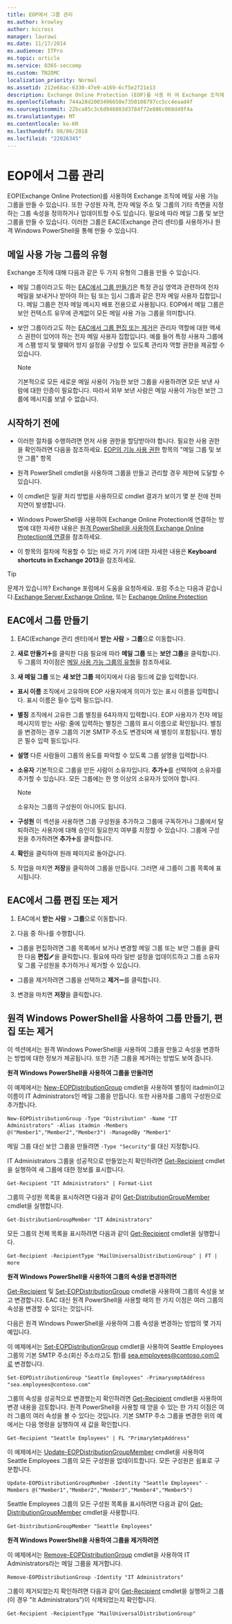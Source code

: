 ```yaml
---
title: EOP에서 그룹 관리
ms.author: krowley
author: kccross
manager: laurawi
ms.date: 11/17/2014
ms.audience: ITPro
ms.topic: article
ms.service: O365-seccomp
ms.custom: TN2DMC
localization_priority: Normal
ms.assetid: 212e68ac-6330-47e9-a169-6cf5e2f21e13
description: Exchange Online Protection (EOP)를 사용 하 여 Exchange 조직에 대 한 메일 사용이 가능한 그룹을 만들 수 있습니다. 또한 정의 또는 멤버 자격, 전자 메일 주소 및 그룹의 다른 측면을 지정 하는 그룹 속성을 업데이트 하려면 EOP를 사용할 수 있습니다.
ms.openlocfilehash: 744a28d2003496650e7350108797cc5cc4eaad4f
ms.sourcegitcommit: 22bca85c3c6d946083d3784f72e886c068d49f4a
ms.translationtype: MT
ms.contentlocale: ko-KR
ms.lasthandoff: 08/06/2018
ms.locfileid: "22026345"
---
```

# <a name="manage-groups-in-eop"></a>EOP에서 그룹 관리

 EOP(Exchange Online Protection)를 사용하여 Exchange 조직에 메일 사용 가능 그룹을 만들 수 있습니다. 또한 구성원 자격, 전자 메일 주소 및 그룹의 기타 측면을 지정하는 그룹 속성을 정의하거나 업데이트할 수도 있습니다. 필요에 따라 메일 그룹 및 보안 그룹을 만들 수 있습니다. 이러한 그룹은 EAC(Exchange 관리 센터)를 사용하거나 원격 Windows PowerShell을 통해 만들 수 있습니다. 
  
## <a name="types-of-mail-enabled-groups"></a>메일 사용 가능 그룹의 유형

Exchange 조직에 대해 다음과 같은 두 가지 유형의 그룹을 만들 수 있습니다.
  
- 메일 그룹이라고도 하는 [EAC에서 그룹 만들기](manage-groups-in-eop.md)은 특정 관심 영역과 관련하여 전자 메일을 보내거나 받아야 하는 팀 또는 임시 그룹과 같은 전자 메일 사용자 집합입니다. 메일 그룹은 전자 메일 메시지 배포 전용으로 사용됩니다. EOP에서 메일 그룹은 보안 컨텍스트 유무에 관계없이 모든 메일 사용 가능 그룹을 의미합니다.
    
- 보안 그룹이라고도 하는 [EAC에서 그룹 편집 또는 제거](manage-groups-in-eop.md)은 관리자 역할에 대한 액세스 권한이 있어야 하는 전자 메일 사용자 집합입니다. 예를 들어 특정 사용자 그룹에게 스팸 방지 및 맬웨어 방지 설정을 구성할 수 있도록 관리자 역할 권한을 제공할 수 있습니다.
    
    > [!NOTE]
    > 기본적으로 모든 새로운 메일 사용이 가능한 보안 그룹을 사용하려면 모든 보낸 사람에 대한 인증이 필요합니다. 따라서 외부 보낸 사람은 메일 사용이 가능한 보안 그룹에 메시지를 보낼 수 없습니다. 
  
## <a name="before-you-begin"></a>시작하기 전에

- 이러한 절차를 수행하려면 먼저 사용 권한을 할당받아야 합니다. 필요한 사용 권한을 확인하려면 다음을 참조하세요. [EOP의 기능 사용 권한](feature-permissions-in-eop.md) 항목의 "메일 그룹 및 보안 그룹" 항목 
    
- 원격 PowerShell cmdlet을 사용하여 그룹을 만들고 관리할 경우 제한에 도달할 수 있습니다.
    
- 이 cmdlet은 일괄 처리 방법을 사용하므로 cmdlet 결과가 보이기 몇 분 전에 전파 지연이 발생합니다.
    
- Windows PowerShell을 사용하여 Exchange Online Protection에 연결하는 방법에 대한 자세한 내용은 [원격 PowerShell을 사용하여 Exchange Online Protection에 연결](http://technet.microsoft.com/library/054e0fd7-d465-4572-93f8-a00a9136e4d1.aspx)을 참조하세요.
    
- 이 항목의 절차에 적용할 수 있는 바로 가기 키에 대한 자세한 내용은 **Keyboard shortcuts in Exchange 2013**을 참조하세요.
    
> [!TIP]
> 문제가 있습니까? Exchange 포럼에서 도움을 요청하세요. 포럼 주소는 다음과 같습니다.[Exchange Server](https://go.microsoft.com/fwlink/p/?linkId=60612),[Exchange Online](https://go.microsoft.com/fwlink/p/?linkId=267542), 또는 [Exchange Online Protection](https://go.microsoft.com/fwlink/p/?linkId=285351) 
  
## <a name="create-a-group-in-the-eac"></a>EAC에서 그룹 만들기

1. EAC(Exchange 관리 센터)에서 **받는 사람** \> **그룹**으로 이동합니다.
    
2. **새로 만들기**![아이콘 추가](../media/ITPro-EAC-AddIcon.png)를 클릭한 다음 필요에 따라 **메일 그룹** 또는 **보안 그룹**을 클릭합니다. 두 그룹의 차이점은 [메일 사용 가능 그룹의 유형](manage-groups-in-eop.md)을 참조하세요. 
    
3. **새 메일 그룹** 또는 **새 보안 그룹** 페이지에서 다음 필드에 값을 입력합니다. 
    
  - **표시 이름** 조직에서 고유하며 EOP 사용자에게 의미가 있는 표시 이름을 입력합니다. 표시 이름은 필수 입력 필드입니다. 
    
  - **별칭** 조직에서 고유한 그룹 별칭을 64자까지 입력합니다. EOP 사용자가 전자 메일 메시지의 받는 사람: 줄에 입력하는 별칭은 그룹의 표시 이름으로 확인됩니다. 별칭을 변경하는 경우 그룹의 기본 SMTP 주소도 변경되며 새 별칭이 포함됩니다. 별칭은 필수 입력 필드입니다. 
    
  - **설명** 다른 사람들이 그룹의 용도를 파악할 수 있도록 그룹 설명을 입력합니다. 
    
  - **소유자** 기본적으로 그룹을 만든 사람이 소유자입니다. **추가**![아이콘 추가](../media/ITPro-EAC-AddIcon.png)를 선택하여 소유자를 추가할 수 있습니다. 모든 그룹에는 한 명 이상의 소유자가 있어야 합니다.
    
    > [!NOTE]
    > 소유자는 그룹의 구성원이 아니어도 됩니다. 
  
  - **구성원** 이 섹션을 사용하면 그룹 구성원을 추가하고 그룹에 구독하거나 그룹에서 탈퇴하려는 사용자에 대해 승인이 필요한지 여부를 지정할 수 있습니다. 그룹에 구성원을 추가하려면 **추가**![아이콘 추가](../media/ITPro-EAC-AddIcon.png)를 클릭합니다.
    
4. **확인**을 클릭하여 원래 페이지로 돌아갑니다. 
    
5. 작업을 마치면 **저장**을 클릭하여 그룹을 만듭니다. 그러면 새 그룹이 그룹 목록에 표시됩니다. 
    
## <a name="edit-or-remove-a-group-in-the-eac"></a>EAC에서 그룹 편집 또는 제거

1. EAC에서 **받는 사람** \> **그룹**으로 이동합니다.
    
2. 다음 중 하나를 수행합니다.
    
  - 그룹을 편집하려면 그룹 목록에서 보거나 변경할 메일 그룹 또는 보안 그룹을 클릭한 다음 **편집**![편집 아이콘](../media/ITPro-EAC-EditIcon.png)을 클릭합니다. 필요에 따라 일반 설정을 업데이트하고 그룹 소유자 및 그룹 구성원을 추가하거나 제거할 수 있습니다.
    
  - 그룹을 제거하려면 그룹을 선택하고 **제거**![아이콘 제거](../media/ITPro-EAC-RemoveIcon.png)를 클릭합니다.
    
3. 변경을 마치면 **저장**을 클릭합니다.
    
## <a name="create-edit-or-remove-a-group-using-remote-windows-powershell"></a>원격 Windows PowerShell을 사용하여 그룹 만들기, 편집 또는 제거

이 섹션에서는 원격 Windows PowerShell을 사용하여 그룹을 만들고 속성을 변경하는 방법에 대한 정보가 제공됩니다. 또한 기존 그룹을 제거하는 방법도 보여 줍니다. 
  
 **원격 Windows PowerShell을 사용하여 그룹을 만들려면**
  
이 예제에서는 [New-EOPDistributionGroup](http://technet.microsoft.com/library/4610dfe5-fca8-4ba8-be3c-535d1753e0f4.aspx) cmdlet을 사용하여 별칭이 itadmin이고 이름이 IT Administrators인 메일 그룹을 만듭니다. 또한 사용자를 그룹의 구성원으로 추가합니다. 
  
```
New-EOPDistributionGroup -Type "Distribution" -Name "IT Administrators" -Alias itadmin -Members @("Member1","Member2","Member3") -ManagedBy "Member1"

```

메일 그룹 대신 보안 그룹을 만들려면  `-Type "Security"`를 대신 지정합니다. 
  
IT Administrators 그룹을 성공적으로 만들었는지 확인하려면 [Get-Recipient](http://technet.microsoft.com/library/2ce6250f-0ad3-4b29-870c-e1d6e1e154bc.aspx) cmdlet을 실행하여 새 그룹에 대한 정보를 표시합니다. 
  
```
Get-Recipient "IT Administrators" | Format-List

```

그룹의 구성원 목록을 표시하려면 다음과 같이 [Get-DistributionGroupMember](http://technet.microsoft.com/library/15c71bc5-4246-44ac-8b34-8ccd585294b5.aspx) cmdlet을 실행합니다. 
  
```
Get-DistributionGroupMember "IT Administrators"

```

모든 그룹의 전체 목록을 표시하려면 다음과 같이 [Get-Recipient](http://technet.microsoft.com/library/2ce6250f-0ad3-4b29-870c-e1d6e1e154bc.aspx) cmdlet을 실행합니다. 
  
```
Get-Recipient -RecipientType "MailUniversalDistributionGroup" | FT | more

```

 **원격 Windows PowerShell을 사용하여 그룹의 속성을 변경하려면**
  
[Get-Recipient](http://technet.microsoft.com/library/2ce6250f-0ad3-4b29-870c-e1d6e1e154bc.aspx) 및 [Set-EOPDistributionGroup](http://technet.microsoft.com/library/689a66c5-a524-4870-88f3-091fd6eae3b7.aspx) cmdlet을 사용하여 그룹의 속성을 보고 변경합니다. EAC 대신 원격 PowerShell을 사용할 때의 한 가지 이점은 여러 그룹의 속성을 변경할 수 있다는 것입니다. 
  
다음은 원격 Windows PowerShell을 사용하여 그룹 속성을 변경하는 방법의 몇 가지 예입니다.
  
이 예제에서는 [Set-EOPDistributionGroup](http://technet.microsoft.com/library/689a66c5-a524-4870-88f3-091fd6eae3b7.aspx) cmdlet을 사용하여 Seattle Employees 그룹의 기본 SMTP 주소(회신 주소라고도 함)를 sea.employees@contoso.com으로 변경합니다. 
  
```
Set-EOPDistributionGroup "Seattle Employees" -PrimarysmptAddress "sea.employees@contoso.com"

```

그룹의 속성을 성공적으로 변경했는지 확인하려면 [Get-Recipient](http://technet.microsoft.com/library/2ce6250f-0ad3-4b29-870c-e1d6e1e154bc.aspx) cmdlet을 사용하여 변경 내용을 검토합니다. 원격 PowerShell을 사용할 때 얻을 수 있는 한 가지 이점은 여러 그룹의 여러 속성을 볼 수 있다는 것입니다. 기본 SMTP 주소 그룹을 변경한 위의 예에서는 다음 명령을 실행하여 새 값을 확인합니다. 
  
```
Get-Recipient "Seattle Employees" | FL "PrimarySmtpAddress"

```

이 예제에서는 [Update-EOPDistributionGroupMember](http://technet.microsoft.com/library/a6d4f790-1b94-42f8-af6f-fa79c504d8ec.aspx) cmdlet을 사용하여 Seattle Employees 그룹의 모든 구성원을 업데이트합니다. 모든 구성원은 쉼표로 구분합니다. 
  
```
Update-EOPDistributionGroupMember -Identity "Seattle Employees" -Members @("Member1","Member2","Member3","Member4","Member5")

```

Seattle Employees 그룹의 모든 구성원 목록을 표시하려면 다음과 같이 [Get-DistributionGroupMember](http://technet.microsoft.com/library/15c71bc5-4246-44ac-8b34-8ccd585294b5.aspx) cmdlet을 사용합니다. 
  
```
Get-DistributionGroupMember "Seattle Employees"

```

 **원격 Windows PowerShell을 사용하여 그룹을 제거하려면**
  
이 예제에서는 [Remove-EOPDistributionGroup](http://technet.microsoft.com/library/a17b1307-3187-40b0-a438-c7b35a34c002.aspx) cmdlet을 사용하여 IT Administrators라는 메일 그룹을 제거합니다. 
  
```
Remove-EOPDistributionGroup -Identity "IT Administrators" 

```

그룹이 제거되었는지 확인하려면 다음과 같이 [Get-Recipient](http://technet.microsoft.com/library/2ce6250f-0ad3-4b29-870c-e1d6e1e154bc.aspx) cmdlet을 실행하고 그룹(이 경우 "It Administrators")이 삭제되었는지 확인합니다. 
  
```
Get-Recipient -RecipientType "MailUniversalDistributionGroup"

```


